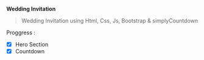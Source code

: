 **Wedding Invitation**

> Wedding Invitation using Html, Css, Js, Bootstrap & simplyCountdown

 Proggress :
 - [x] Hero Section
 - [x] Countdown
